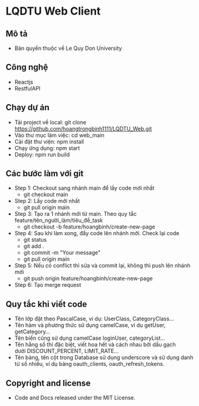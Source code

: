 # LQDTU Web Client
## Mô tả
- Bản quyền thuộc về Le Quy Don University
## Công nghệ
  * Reactjs
  * RestfulAPI
## Chạy dự án
  * Tải project về local: git clone https://github.com/hoangtrongbinh1111/LQDTU_Web.git
  * Vào thư mục làm việc: cd web_main
  * Cài đặt thư viện: npm install
  * Chạy ứng dụng: npm start
  * Deploy: npm run build
## Các bước làm với git
  * Step 1: Checkout sang nhánh main để lấy code mới nhất
    - git checkout main
  * Step 2: Lấy code mới nhất
    - git pull origin main
  * Step 3: Tạo ra 1 nhánh mới từ main. Theo quy tắc feature/tên_người_làm/tiêu_đề_task
    - git checkout -b feature/hoangbinh/create-new-page
  * Step 4: Sau khi làm xong, đẩy code lên nhánh mới. Check lại code
    - git status
    - git add .
    - git commit -m "Your message"
    - git pull origin main
  * Step 5: Nếu có conflict thì sửa và commit lại, không thì push lên nhánh mới
    - git push origin feature/hoangbinh/create-new-page
   * Step 6: Tạo merge request
## Quy tắc khi viết code
  - Tên lớp đặt theo PascalCase, ví dụ: UserClass, CategoryClass…
  - Tên hàm và phương thức sử dụng camelCase, ví dụ getUser, getCategory…
  - Tên biến cũng sử dụng camelCase loginUser, categoryList…
  - Tên hằng số thì đặc biệt, viết hoa hết và cách nhau bởi dấu gạch dưới DISCOUNT_PERCENT, LIMIT_RATE…
  - Tên bảng, tên cột trong Database sử dụng underscore và sử dụng danh từ số nhiều, ví dụ bảng oauth_clients, oauth_refresh_tokens.
## Copyright and license
  - Code and Docs released under the MIT License.


